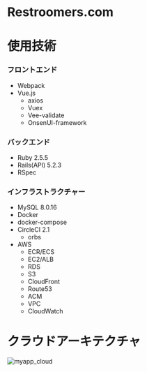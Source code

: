 # Restroomers.com

# 使用技術
### フロントエンド
- Webpack
- Vue.js
  - axios
  - Vuex
  - Vee-validate
  - OnsenUI-framework
### バックエンド
- Ruby 2.5.5
- Rails(API) 5.2.3
- RSpec
### インフラストラクチャー
- MySQL 8.0.16
- Docker
- docker-compose
- CircleCI 2.1
  - orbs
- AWS
  - ECR/ECS
  - EC2/ALB
  - RDS
  - S3
  - CloudFront
  - Route53
  - ACM
  - VPC
  - CloudWatch


# クラウドアーキテクチャ
![myapp_cloud](https://user-images.githubusercontent.com/49634472/68024489-97753380-fced-11e9-886d-9e288f04789c.png)
